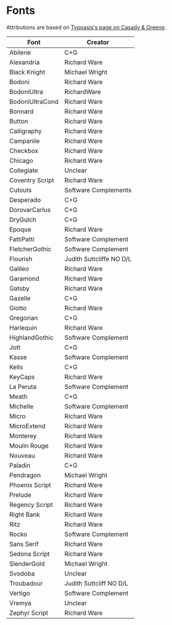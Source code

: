 # Fonts

Attributions are based on
[Typoasis's page on Casady & Greene](https://moorstation.org/typoasis/designers/casady_greene/index.htm).

| Font            | Creator                  |
| --------------- | ------------------------ |
| Abilene         | C+G                      |
| Alexandria      | Richard Ware             |
| Black Knight    | Michael Wright           |
| Bodoni          | Richard Ware             |
| BodoniUltra     | RichardWare              |
| BodoniUltraCond | Richard Ware             |
| Bonnard         | Richard Ware             |
| Button          | Richard Ware             |
| Calligraphy     | Richard Ware             |
| Campanile       | Richard Ware             |
| Checkbox        | Richard Ware             |
| Chicago         | Richard Ware             |
| Collegiate      | Unclear                  |
| Coventry Script | Richard Ware             |
| Cutouts         | Software Complements     |
| Desperado       | C+G                      |
| DorovarCarlus   | C+G                      |
| DryGulch        | C+G                      |
| Epoque          | Richard Ware             |
| FattiPatti      | Software Complement      |
| FletcherGothic  | Software Complement      |
| Flourish        | Judith Suttcliffe NO D/L |
| Galileo         | Richard Ware             |
| Garamond        | Richard Ware             |
| Gatsby          | Richard Ware             |
| Gazelle         | C+G                      |
| Giotto          | Richard Ware             |
| Gregorian       | C+G                      |
| Harlequin       | Richard Ware             |
| HighlandGothic  | Software Complement      |
| Jott            | C+G                      |
| Kasse           | Software Complement      |
| Kells           | C+G                      |
| KeyCaps         | Richard Ware             |
| La Peruta       | Software Complement      |
| Meath           | C+G                      |
| Michelle        | Software Complement      |
| Micro           | Richard Ware             |
| MicroExtend     | Richard Ware             |
| Monterey        | Richard Ware             |
| Moulin Rouge    | Richard Ware             |
| Nouveau         | Richard Ware             |
| Paladin         | C+G                      |
| Pendragon       | Michael Wright           |
| Phoenix Script  | Richard Ware             |
| Prelude         | Richard Ware             |
| Regency Script  | Richard Ware             |
| Right Bank      | Richard Ware             |
| Ritz            | Richard Ware             |
| Rocko           | Software Complement      |
| Sans Serif      | Richard Ware             |
| Sedona Script   | Richard Ware             |
| SlenderGold     | Michael Wright           |
| Svodoba         | Unclear                  |
| Troubadour      | Judith Suttcliff NO D/L  |
| Vertigo         | Software Complement      |
| Vremya          | Unclear                  |
| Zephyr Script   | Richard Ware             |
